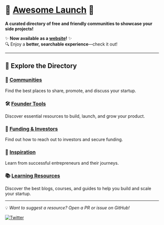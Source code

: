 # 🚀 [Awesome Launch](https://awesome-launch.web.app/) 🚀  

**A curated directory of free and friendly communities to showcase your side projects!**  

✨ **Now available as a [website](https://awesome-launch.web.app/)!** ✨  
🔍 Enjoy a **better, searchable experience**—check it out!  

---

## 📢 Explore the Directory  

### 🔗 [Communities](../Communities.md)  

Find the best places to share, promote, and discuss your startup.  

### 🛠️ [Founder Tools](../FounderTools.md)  

Discover essential resources to build, launch, and grow your product.  

### 💸 [Funding & Investors](../Funding.md)  

Find out how to reach out to investors and secure funding.

### 🌟 [Inspiration](../Inspiration.md)  

Learn from successful entrepreneurs and their journeys.

### 📚 [Learning Resources](../Learning.md)

Discover the best blogs, courses, and guides to help you build and scale your startup.

---

💡 *Want to suggest a resource? Open a PR or issue on GitHub!*  

[![Twitter](https://img.shields.io/badge/twitter-soGeneri-blue.svg)](https://twitter.com/soGeneri)

